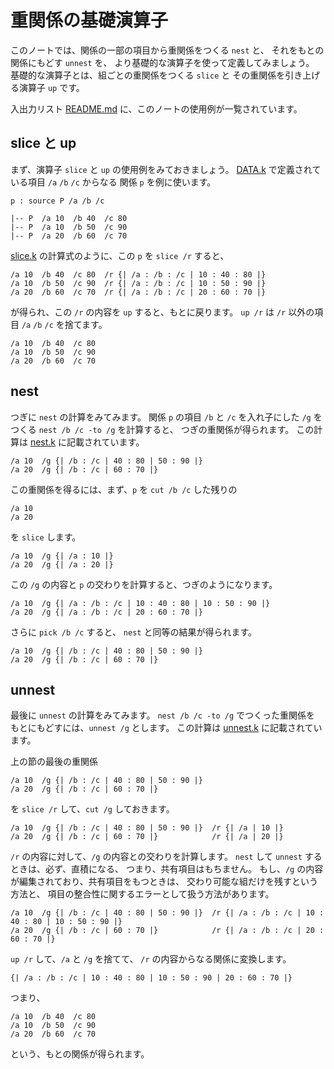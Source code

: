 # 重関係の基礎演算子


このノートでは、関係の一部の項目から重関係をつくる `nest` と、
それをもとの関係にもどす `unnest` を、
より基礎的な演算子を使って定義してみましょう。
基礎的な演算子とは、組ごとの重関係をつくる `slice` と
その重関係を引き上げる演算子 `up` です。

入出力リスト [README.md] に、このノートの使用例が一覧されています。


slice と up
------------------------------------------------------------------

まず、演算子 `slice` と `up` の使用例をみておきましょう。
[DATA.k] で定義されている項目 `/a` `/b` `/c` からなる
関係 `p` を例に使います。

```
p : source P /a /b /c

|-- P  /a 10  /b 40  /c 80
|-- P  /a 10  /b 50  /c 90
|-- P  /a 20  /b 60  /c 70
```

[slice.k] の計算式のように、この `p` を `slice /r` すると、

```
/a 10  /b 40  /c 80  /r {| /a : /b : /c | 10 : 40 : 80 |}
/a 10  /b 50  /c 90  /r {| /a : /b : /c | 10 : 50 : 90 |}
/a 20  /b 60  /c 70  /r {| /a : /b : /c | 20 : 60 : 70 |}
```

が得られ、この `/r` の内容を `up` すると、もとに戻ります。
`up /r` は `/r` 以外の項目 `/a` `/b` `/c` を捨てます。

```
/a 10  /b 40  /c 80
/a 10  /b 50  /c 90
/a 20  /b 60  /c 70
```


nest
------------------------------------------------------------------

つぎに `nest` の計算をみてみます。
関係 `p` の項目 `/b` と `/c` を入れ子にした
`/g` をつくる `nest /b /c -to /g` を計算すると、
つぎの重関係が得られます。
この計算は [nest.k] に記載されています。

```
/a 10  /g {| /b : /c | 40 : 80 | 50 : 90 |}
/a 20  /g {| /b : /c | 60 : 70 |}
```

この重関係を得るには、まず、`p` を `cut /b /c` した残りの

```
/a 10
/a 20
```

を `slice` します。

```
/a 10  /g {| /a : 10 |}
/a 20  /g {| /a : 20 |}
```

この `/g` の内容と `p` の交わりを計算すると、つぎのようになります。

```
/a 10  /g {| /a : /b : /c | 10 : 40 : 80 | 10 : 50 : 90 |}
/a 20  /g {| /a : /b : /c | 20 : 60 : 70 |}
```

さらに `pick /b /c` すると、
`nest` と同等の結果が得られます。

```
/a 10  /g {| /b : /c | 40 : 80 | 50 : 90 |}
/a 20  /g {| /b : /c | 60 : 70 |}
```



unnest
------------------------------------------------------------------

最後に `unnest` の計算をみてみます。
`nest /b /c -to /g` でつくった重関係を
もとにもどすには、`unnest /g` とします。
この計算は [unnest.k] に記載されています。

上の節の最後の重関係

```
/a 10  /g {| /b : /c | 40 : 80 | 50 : 90 |}
/a 20  /g {| /b : /c | 60 : 70 |}
```

を `slice /r` して、`cut /g` しておきます。

```
/a 10  /g {| /b : /c | 40 : 80 | 50 : 90 |}  /r {| /a | 10 |}
/a 20  /g {| /b : /c | 60 : 70 |}            /r {| /a | 20 |}
```

`/r` の内容に対して、`/g` の内容との交わりを計算します。
`nest` して `unnest` するときは、必ず、直積になる、
つまり、共有項目はもちません。
もし、`/g` の内容が編集されており、共有項目をもつときは、
交わり可能な組だけを残すという方法と、
項目の整合性に関するエラーとして扱う方法があります。

```
/a 10  /g {| /b : /c | 40 : 80 | 50 : 90 |}  /r {| /a : /b : /c | 10 : 40 : 80 | 10 : 50 : 90 |}
/a 20  /g {| /b : /c | 60 : 70 |}            /r {| /a : /b : /c | 20 : 60 : 70 |}
```

`up /r` して、`/a` と `/g` を捨てて、
`/r` の内容からなる関係に変換します。

```
{| /a : /b : /c | 10 : 40 : 80 | 10 : 50 : 90 | 20 : 60 : 70 |}
```

つまり、

```
/a 10  /b 40  /c 80
/a 10  /b 50  /c 90
/a 20  /b 60  /c 70
```

という、もとの関係が得られます。



[README.md]: script/README.md
[DATA.k]:    script/DATA.k
[slice.k]:   script/slice.k
[nest.k]:    script/nest.k
[unnest.k]:  script/unnest.k

